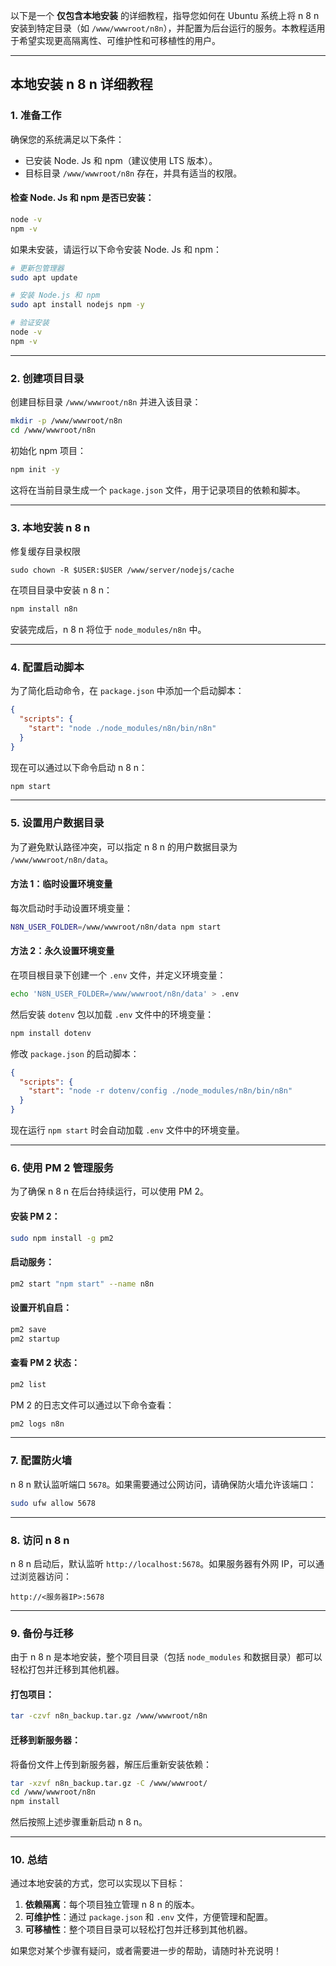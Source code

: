 以下是一个 **仅包含本地安装** 的详细教程，指导您如何在 Ubuntu 系统上将 n 8 n 安装到特定目录（如 `/www/wwwroot/n8n`），并配置为后台运行的服务。本教程适用于希望实现更高隔离性、可维护性和可移植性的用户。

---

## **本地安装 n 8 n 详细教程**

### **1. 准备工作**
确保您的系统满足以下条件：
- 已安装 Node. Js 和 npm（建议使用 LTS 版本）。
- 目标目录 `/www/wwwroot/n8n` 存在，并具有适当的权限。

#### 检查 Node. Js 和 npm 是否已安装：
```bash
node -v
npm -v
```

如果未安装，请运行以下命令安装 Node. Js 和 npm：

```bash
# 更新包管理器
sudo apt update

# 安装 Node.js 和 npm
sudo apt install nodejs npm -y

# 验证安装
node -v
npm -v
```

---

### **2. 创建项目目录**
创建目标目录 `/www/wwwroot/n8n` 并进入该目录：

```bash
mkdir -p /www/wwwroot/n8n
cd /www/wwwroot/n8n
```

初始化 npm 项目：

```bash
npm init -y
```

这将在当前目录生成一个 `package.json` 文件，用于记录项目的依赖和脚本。

---

### **3. 本地安装 n 8 n**
修复缓存目录权限
```
sudo chown -R $USER:$USER /www/server/nodejs/cache
```
在项目目录中安装 n 8 n：

```bash
npm install n8n
```

安装完成后，n 8 n 将位于 `node_modules/n8n` 中。

---

### **4. 配置启动脚本**
为了简化启动命令，在 `package.json` 中添加一个启动脚本：

```json
{
  "scripts": {
    "start": "node ./node_modules/n8n/bin/n8n"
  }
}
```

现在可以通过以下命令启动 n 8 n：

```bash
npm start
```

---

### **5. 设置用户数据目录**
为了避免默认路径冲突，可以指定 n 8 n 的用户数据目录为 `/www/wwwroot/n8n/data`。

#### 方法 1：临时设置环境变量
每次启动时手动设置环境变量：

```bash
N8N_USER_FOLDER=/www/wwwroot/n8n/data npm start
```

#### 方法 2：永久设置环境变量
在项目根目录下创建一个 `.env` 文件，并定义环境变量：

```bash
echo 'N8N_USER_FOLDER=/www/wwwroot/n8n/data' > .env
```

然后安装 `dotenv` 包以加载 `.env` 文件中的环境变量：

```bash
npm install dotenv
```

修改 `package.json` 的启动脚本：

```json
{
  "scripts": {
    "start": "node -r dotenv/config ./node_modules/n8n/bin/n8n"
  }
}
```

现在运行 `npm start` 时会自动加载 `.env` 文件中的环境变量。

---

### **6. 使用 PM 2 管理服务**
为了确保 n 8 n 在后台持续运行，可以使用 PM 2。

#### 安装 PM 2：
```bash
sudo npm install -g pm2
```

#### 启动服务：
```bash
pm2 start "npm start" --name n8n
```

#### 设置开机自启：
```bash
pm2 save
pm2 startup
```

#### 查看 PM 2 状态：
```bash
pm2 list
```

PM 2 的日志文件可以通过以下命令查看：

```bash
pm2 logs n8n
```

---

### **7. 配置防火墙**
n 8 n 默认监听端口 `5678`。如果需要通过公网访问，请确保防火墙允许该端口：

```bash
sudo ufw allow 5678
```

---

### **8. 访问 n 8 n**
n 8 n 启动后，默认监听 `http://localhost:5678`。如果服务器有外网 IP，可以通过浏览器访问：

```
http://<服务器IP>:5678
```

---

### **9. 备份与迁移**
由于 n 8 n 是本地安装，整个项目目录（包括 `node_modules` 和数据目录）都可以轻松打包并迁移到其他机器。

#### 打包项目：
```bash
tar -czvf n8n_backup.tar.gz /www/wwwroot/n8n
```

#### 迁移到新服务器：
将备份文件上传到新服务器，解压后重新安装依赖：

```bash
tar -xzvf n8n_backup.tar.gz -C /www/wwwroot/
cd /www/wwwroot/n8n
npm install
```

然后按照上述步骤重新启动 n 8 n。

---

### **10. 总结**
通过本地安装的方式，您可以实现以下目标：
1. **依赖隔离**：每个项目独立管理 n 8 n 的版本。
2. **可维护性**：通过 `package.json` 和 `.env` 文件，方便管理和配置。
3. **可移植性**：整个项目目录可以轻松打包并迁移到其他机器。

如果您对某个步骤有疑问，或者需要进一步的帮助，请随时补充说明！